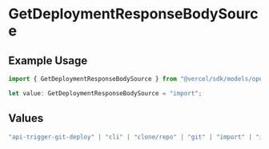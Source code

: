 # GetDeploymentResponseBodySource

## Example Usage

```typescript
import { GetDeploymentResponseBodySource } from "@vercel/sdk/models/operations/getdeployment.js";

let value: GetDeploymentResponseBodySource = "import";
```

## Values

```typescript
"api-trigger-git-deploy" | "cli" | "clone/repo" | "git" | "import" | "import/repo" | "redeploy"
```